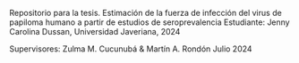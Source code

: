 Repositorio para la tesis.
Estimación de la fuerza de infección del virus de papiloma humano a partir de estudios de seroprevalencia
Estudiante: Jenny Carolina Dussan, Universidad Javeriana, 2024

Supervisores: Zulma M. Cucunubá & Martín A. Rondón
Julio 2024
